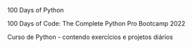 100 Days of Python

100 Days  of Code:  The Complete Python Pro Bootcamp 2022 

Curso de Python - contendo exercícios e projetos diários
